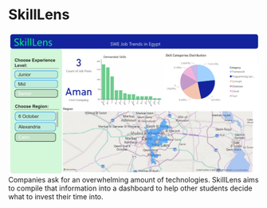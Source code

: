 # SkillLens
![dashboard](Documentation/assets/Dashboard.png)
Companies ask for an overwhelming amount of technologies. SkillLens aims to compile that information into a dashboard to help other students decide what to invest their time into.